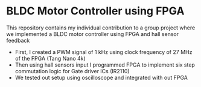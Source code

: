 # BLDC Motor Controller using FPGA
This repository contains my individual contribution to a group project where we implemented a BLDC motor controller using FPGA and hall sensor feedback
- First, I created a PWM signal of 1 kHz using clock frequency of 27 MHz of the FPGA (Tang Nano 4k)
- Then using hall sensors input I programmed FPGA to implement six step commutation logic for Gate driver ICs (IR2110)
- We tested out setup using oscilloscope and integrated with out FPGA
